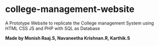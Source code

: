 # college-management-website
 A Prototype Website to replicate the College management System using HTML CSS JS and PHP with SQL as Database 


**__Made by Monish Raaj.S, Navaneetha Krishnan.R, Karthik.S__**
